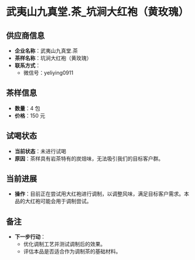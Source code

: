 # 武夷山九真堂.茶_坑涧大红袍（黄玫瑰）

## 供应商信息
- **企业名称**：武夷山九真堂.茶
- **茶样名称**：坑涧大红袍（黄玫瑰）
- **联系方式**：
  - 微信号：yeliying0911

## 茶样信息
- **数量**：4 包
- **价格**：150 元

## 试喝状态
- **当前状态**：未进行试喝
- **原因**：茶样具有岩茶特有的炭焙味，无法吸引我们的目标客户群。

## 当前进展
- **操作**：目前正在尝试用大红袍进行调制，以调整风味，满足目标客户需求。本品的大红袍可能会用于调制尝试。

## 备注
- **下一步行动**：
  - 优化调制工艺并测试调制后的效果。
  - 评估本品是否适合作为调制茶的基础材料。